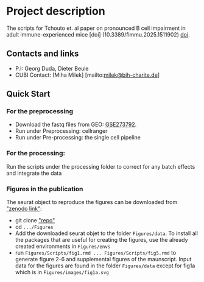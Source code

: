 # Project description
The scripts for Tchouto et. al paper on pronounced B cell impairment in adult immune-experienced mice [doi] (10.3389/fimmu.2025.1511902) [doi](https://www.frontiersin.org/journals/immunology/articles/10.3389/fimmu.2025.1511902/abstract).
## Contacts and links
- P.I: Georg Duda, Dieter Beule
- CUBI Contact: [Miha Milek] [mailto:milek@bih-charite.de]

## Quick Start
### For the preprocessing
- Download the fastq files from GEO: [GSE273792](https://www.ncbi.nlm.nih.gov/geo/query/acc.cgi?acc=GSE273792).
- Run under Preprocessing: cellranger
- Run under Pre-processing: the single cell pipeline

### For the processing:
Run the scripts under the processing folder to correct for any batch effects and integrate the data

### Figures in the publication
The seurat object to reproduce the figures can be downloaded from  ["zenodo link"](https://zenodo.org/uploads/13990107):

- git clone ["repo"](https://github.com/bihealth/Fracture-healing-and-aging-scSeq.git)
- cd `.../Figures`
- Add the downloaded seurat objet to the folder `Figures/data`. To install all the packages that are useful for creating the figures, use the already created environments in `Figures/envs`
- run `Figures/Scripts/fig1.rmd ... Figures/Scripts/fig5.rmd` to generate figure 2-6 and supplemental figures of the maunscript. Input data for the figures are found in the folder `Figures/data` except for fig1a which is in `Figures/images/fig1a.svg`

  
    

